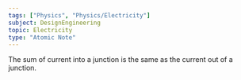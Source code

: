 ```yaml
---
tags: ["Physics", "Physics/Electricity"]
subject: DesignEngineering
topic: Electricity
type: "Atomic Note"
---
```


The sum of current into a junction is the same as the current out of a junction.